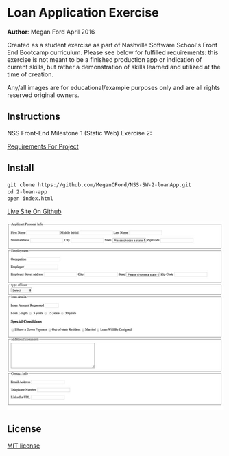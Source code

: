 # Loan Application Exercise

**Author**: Megan Ford April 2016 


Created as a student exercise as part of Nashville Software School's Front End Bootcamp curriculum. Please see below for fulfilled requirements: this exercise is not meant to be a finished production app or indication of current skills, but rather a demonstration of skills learned and utilized at the time of creation.


Any/all images are for educational/example purposes only and are all rights reserved original owners. 


## Instructions


NSS Front-End Milestone 1 (Static Web) Exercise 2: 


[Requirements For Project](https://github.com/nashville-software-school/front-end-milestones/blob/master/2-the-static-web/exercises/SW_HTML_BANKING_FORM.md)



## Install


``` 
git clone https://github.com/MeganCFord/NSS-SW-2-loanApp.git
cd 2-loan-app
open index.html
```

[Live Site On Github]()


![screenshot](loan-app-screenshot.jpg)


## License 


[MIT license](LICENSE.md)

